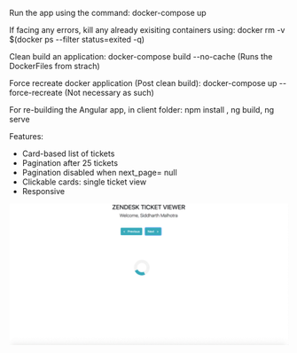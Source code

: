 Run the app using the command: docker-compose up

If facing any errors, kill any already exisiting containers using: docker rm -v $(docker ps --filter status=exited -q)

Clean build an application: docker-compose build --no-cache (Runs the DockerFiles from strach)

Force recreate docker application (Post clean build): docker-compose up --force-recreate (Not necessary as such)

For re-building the Angular app, in client folder: npm install , ng build, ng serve

Features:

- Card-based list of tickets
- Pagination after 25 tickets
- Pagination disabled when next_page= null
- Clickable cards: single ticket view
- Responsive


![](https://github.com/SiddharthMalhotra/docker-flask-angular/blob/master/zd.gif)
